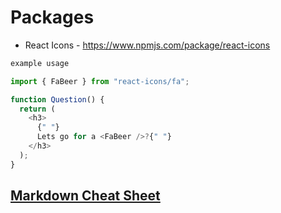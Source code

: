# Packages
- React Icons - https://www.npmjs.com/package/react-icons

```js
example usage

import { FaBeer } from "react-icons/fa";

function Question() {
  return (
    <h3>
      {" "}
      Lets go for a <FaBeer />?{" "}
    </h3>
  );
}
```

## [Markdown Cheat Sheet](https://www.markdownguide.org/cheat-sheet/)